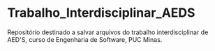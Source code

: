 # Trabalho_Interdisciplinar_AEDS
Repositório destinado a salvar arquivos do trabalho interdisciplinar de AED'S, curso de Engenharia de Software, PUC Minas.
